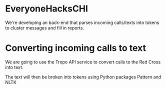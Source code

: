 EveryoneHacksCHI
================

We're developing an back-end that parses incoming calls/texts into tokens to cluster messages and fill in reports.

Converting incoming calls to text
=================================
We are going to use the Tropo API service to convert calls to the Red Cross into text.

The text will then be broken into tokens using Python packages Pattern and NLTK
